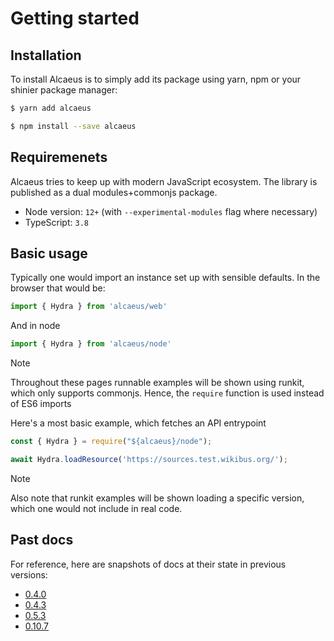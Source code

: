 # Getting started

## Installation

To install Alcaeus is to simply add its package using yarn, npm or your shinier package manager:

```bash
$ yarn add alcaeus
```

```bash
$ npm install --save alcaeus
```

## Requiremenets

Alcaeus tries to keep up with modern JavaScript ecosystem. The library is published as a dual modules+commonjs package.

* Node version: `12+` (with `--experimental-modules` flag where necessary)
* TypeScript: `3.8`

## Basic usage

Typically one would import an instance set up with sensible defaults. In the browser that would be:

```js
import { Hydra } from 'alcaeus/web'
```

And in node

```js
import { Hydra } from 'alcaeus/node'
```

> [!NOTE]
> Throughout these pages runnable examples will be shown using runkit, which only supports commonjs. Hence, the `require` function is used instead of ES6 imports

Here's a most basic example, which fetches an API entrypoint

<run-kit>

```javascript
const { Hydra } = require("${alcaeus}/node");

await Hydra.loadResource('https://sources.test.wikibus.org/');
```

</run-kit>

> [!NOTE]
> Also note that runkit examples will be shown loading a specific version, which one would not include in real code.

## Past docs

For reference, here are snapshots of docs at their state in previous versions:

* <a href="/0.4.0">0.4.0</a>
* <a href="/0.4.3">0.4.3</a>
* <a href="/0.5.3">0.5.3</a>
* <a href="/0.10.7">0.10.7</a>

